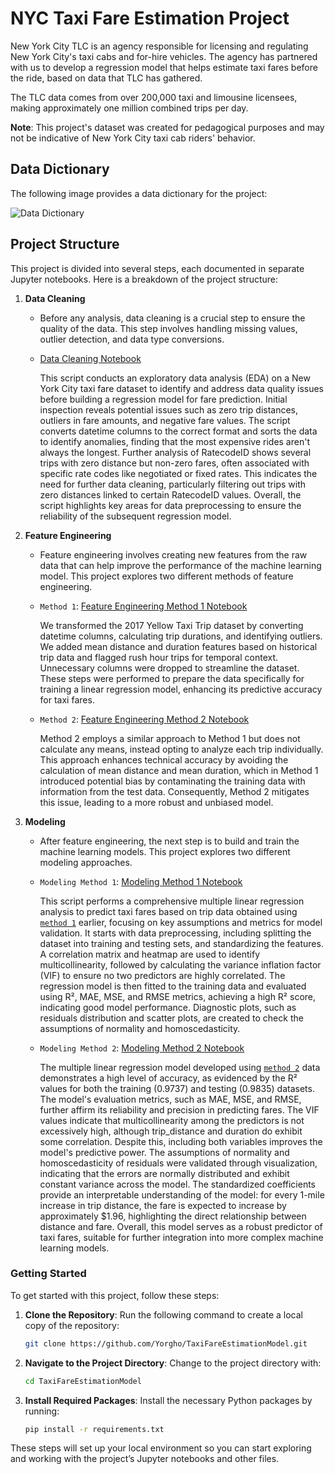 # NYC Taxi Fare Estimation Project

New York City TLC is an agency responsible for licensing and regulating New York City's taxi cabs and for-hire vehicles. The agency has partnered with us to develop a regression model that helps estimate taxi fares before the ride, based on data that TLC has gathered. 

The TLC data comes from over 200,000 taxi and limousine licensees, making approximately one million combined trips per day. 

**Note**: This project's dataset was created for pedagogical purposes and may not be indicative of New York City taxi cab riders' behavior.

## Data Dictionary

The following image provides a data dictionary for the project:

![Data Dictionary](https://github.com/Yorgho/TaxiFareEstimationModel/blob/main/Data_Dictionary.png)

## Project Structure

This project is divided into several steps, each documented in separate Jupyter notebooks. Here is a breakdown of the project structure:

1. **Data Cleaning**
    - Before any analysis, data cleaning is a crucial step to ensure the quality of the data. This step involves handling missing values, outlier detection, and data type conversions.
    - [Data Cleaning Notebook](https://github.com/Yorgho/TaxiFareEstimationModel/blob/main/1-Data%20cleaning_Taxi%20Fare%20Estimation.ipynb)
      
      This script conducts an exploratory data analysis (EDA) on a New York City taxi fare dataset to identify and address data quality issues before building a regression model for fare prediction.
      Initial inspection reveals potential issues such as zero trip distances, outliers in fare amounts, and negative fare values.
      The script converts datetime columns to the correct format and sorts the data to identify anomalies, finding that the most expensive rides aren't always the longest.
      Further analysis of RatecodeID shows several trips with zero distance but non-zero fares, often associated with specific rate codes like negotiated or fixed rates.
      This indicates the need for further data cleaning, particularly filtering out trips with zero distances linked to certain RatecodeID values.
      Overall, the script highlights key areas for data preprocessing to ensure the reliability of the subsequent regression model.

2. **Feature Engineering**
    - Feature engineering involves creating new features from the raw data that can help improve the performance of the machine learning model. This project explores two different methods of feature engineering.
    - `Method 1`: [Feature Engineering Method 1 Notebook](https://github.com/Yorgho/TaxiFareEstimationModel/blob/main/2-Feature%20Engineering_Taxi%20Fare%20Estimation_MLR.ipynb)  

      We transformed the 2017 Yellow Taxi Trip dataset by converting datetime columns, calculating trip durations, and identifying outliers. We added mean distance and duration features based on historical trip data and flagged rush hour trips for temporal context.            Unnecessary columns were dropped to streamline the dataset. These steps were performed to prepare the data specifically for training a linear regression model, enhancing its predictive accuracy for taxi fares.
      
    - `Method 2`: [Feature Engineering Method 2 Notebook](https://github.com/Yorgho/TaxiFareEstimationModel/blob/main/2-Feature%20Engineering_Taxi%20Fare%20Estimation_MLR2.ipynb)
      
      Method 2 employs a similar approach to Method 1 but does not calculate any means, instead opting to analyze each trip individually.
      This approach enhances technical accuracy by avoiding the calculation of mean distance and mean duration, which in Method 1 introduced potential bias by contaminating the training data with information from the test data.
      Consequently, Method 2 mitigates this issue, leading to a more robust and unbiased model.
      
3. **Modeling**
    - After feature engineering, the next step is to build and train the machine learning models. This project explores two different modeling approaches.
    - `Modeling Method 1`: [Modeling Method 1 Notebook](https://github.com/Yorgho/TaxiFareEstimationModel/blob/main/3-MLR_Taxi%20Fare%20Estimation.ipynb)
  
      This script performs a comprehensive multiple linear regression analysis to predict taxi fares based on trip data obtained using [`method 1`](#method-1) earlier, focusing on key assumptions and metrics for model validation. It starts with data preprocessing,
      including splitting the dataset into training and testing sets, and standardizing the features. A correlation matrix and heatmap are used to identify multicollinearity,
      followed by calculating the variance inflation factor (VIF) to ensure no two predictors are highly correlated.
      The regression model is then fitted to the training data and evaluated using R², MAE, MSE, and RMSE metrics, achieving a high R² score, indicating good model performance.
      Diagnostic plots, such as residuals distribution and scatter plots, are created to check the assumptions of normality and homoscedasticity.
      
    - `Modeling Method 2`: [Modeling Method 2 Notebook](https://github.com/Yorgho/TaxiFareEstimationModel/blob/main/3-MLR_Taxi%20Fare%20Estimation2.ipynb)

      The multiple linear regression model developed using [`method 2`](#method-2) data demonstrates a high level of accuracy, as evidenced by the R² values for both the training (0.9737) and testing (0.9835) datasets.
      The model's evaluation metrics, such as MAE, MSE, and RMSE, further affirm its reliability and precision in predicting fares.
      The VIF values indicate that multicollinearity among the predictors is not excessively high, although trip_distance and duration do exhibit some correlation. Despite this, including both variables improves the model's predictive power.
      The assumptions of normality and homoscedasticity of residuals were validated through visualization, indicating that the errors are normally distributed and exhibit constant variance across the model.
      The standardized coefficients provide an interpretable understanding of the model: for every 1-mile increase in trip distance, the fare is expected to increase by approximately $1.96, highlighting the direct relationship between distance and fare.
      Overall, this model serves as a robust predictor of taxi fares, suitable for further integration into more complex machine learning models.

### Getting Started

To get started with this project, follow these steps:

1. **Clone the Repository**: Run the following command to create a local copy of the repository:

    ```sh
    git clone https://github.com/Yorgho/TaxiFareEstimationModel.git
    ```

2. **Navigate to the Project Directory**: Change to the project directory with:

    ```sh
    cd TaxiFareEstimationModel
    ```

3. **Install Required Packages**: Install the necessary Python packages by running:

    ```sh
    pip install -r requirements.txt
    ```

These steps will set up your local environment so you can start exploring and working with the project’s Jupyter notebooks and other files.
